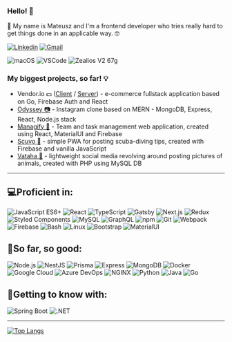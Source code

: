 ### Hello! 👋

🔴 My name is Mateusz and I'm a frontend developer who tries really hard to get things done in an applicable way. 🤓

[![Linkedin](https://img.shields.io/badge/-mateuszlisowsky-blue?style=flat-square&logo=Linkedin&logoColor=white&link=https://www.linkedin.com/in/foxsaysderp/)](https://www.linkedin.com/in/mateuszlisowsky/)
[![Gmail](https://img.shields.io/badge/-mateusz.lisowski@nxtweb.dev-c14438?style=flat-square&logo=Gmail&logoColor=white&link=mailto:foxsaysderp@gmail.com)](mailto:mateusz.lisowski@nxtweb.dev)

![macOS](https://img.shields.io/badge/OS-macOS-informational?style=flat&logo=apple&logoColor=white&color=000000)
![VSCode](https://img.shields.io/badge/Editor-VSCode-informational?style=flat&logo=Visual%20Studio%20Code&logoColor=white&color=003253)
![Zealios V2 67g](https://img.shields.io/badge/Switches-Zealios%20v2%2067g-informational?style=flat&logo=metro&logoColor=white&color=3B2080)


### My biggest projects, so far! 💡
- Vendor.io 💵 ([Client](https://github.com/vendor-io/react-client) / [Server](https://github.com/vendor-io/server)) - e-commerce fullstack application based on Go, Firebase Auth and React
- [Odyssey 📷](https://github.com/mateuszlisowsky/odyssey-app) - Instagram clone based on MERN - MongoDB, Express, React, Node.js stack
- [Managify 👔](https://github.com/mateuszlisowsky/managify-app) - Team and task management web application, created using React, MaterialUI and Firebase
- [Scuvo 🌊](https://github.com/mateuszlisowsky/scuvo-app) - simple PWA for posting scuba-diving tips, created with Firebase and vanilla JavaScript
- [Vataha 🐾](https://github.com/mateuszlisowsky/vataha) - lightweight social media revolving around posting pictures of animals, created with PHP using MySQL DB

-----

## 💻Proficient in:
![JavaScript ES6+](https://img.shields.io/badge/-JavaScript-181603?style=flat-square&logo=javascript)
![React](https://img.shields.io/badge/-React-091519?style=flat-square&logo=react)
![TypeScript](https://img.shields.io/badge/-TypeScript-8cadd1?style=flat-square&logo=typescript)
![Gatsby](https://img.shields.io/badge/-Gatsby-663399?style=flat-square&logo=gatsby)
![Next.js](https://img.shields.io/badge/-Next.js-black?style=flat-square&logo=next.js)
![Redux](https://img.shields.io/badge/-Redux-764ABC?style=flat-square&logo=redux)
![Styled Components](https://img.shields.io/badge/-Styled%20Components-fbf0f4?style=flat-square&logo=styled-components)
![MySQL](https://img.shields.io/badge/-MySQL-d9e4ec?style=flat-square&logo=mysql)
![GraphQL](https://img.shields.io/badge/-GraphQL-E10098?style=flat-square&logo=graphql)
![npm](https://img.shields.io/badge/-npm-white?style=flat-square&logo=npm)
![Git](https://img.shields.io/badge/-Git-f09d8d?style=flat-square&logo=git)
![Webpack](https://img.shields.io/badge/-Webpack-eff6f9?style=flat-square&logo=webpack)
![Firebase](https://img.shields.io/badge/-Firebase-4c3c0c?style=flat-square&logo=firebase)
![Bash](https://img.shields.io/badge/-Bash-0f2207?style=flat-square&logo=gnubash)
![Linux](https://img.shields.io/badge/-Linux-fef3d2?style=flat-square&logo=linux)
![Bootstrap](https://img.shields.io/badge/-Bootstrap-d6cbe8?style=flat-square&logo=bootstrap)
![MaterialUI](https://img.shields.io/badge/-MaterialUI-b2d8ff?style=flat-square&logo=mui)

## 🔭So far, so good:
![Node.js](https://img.shields.io/badge/-Node.js-a1f0a1?style=flat-square&logo=node.js)
![NestJS](https://img.shields.io/badge/-NestJS-de224d?style=flat-square&logo=nestjs)
![Prisma](https://img.shields.io/badge/-Prisma-191f2b?style=flat-square&logo=prisma)
![Express](https://img.shields.io/badge/-Express-8a8a8a?style=flat-square&logo=express)
![MongoDB](https://img.shields.io/badge/-MongoDB-a5e8a5?style=flat-square&logo=mongodb)
![Docker](https://img.shields.io/badge/-Docker-D3E9FA?style=flat-square&logo=docker)
![Google Cloud](https://img.shields.io/badge/-Google%20Cloud-c6dafb?style=flat-square&logo=googlecloud)
![Azure DevOps](https://img.shields.io/badge/-Azure%20DevOps-0078D7?style=flat-square&logo=azuredevops)
![NGINX](https://img.shields.io/badge/-NGINX-00481b?style=flat-square&logo=nginx)
![Python](https://img.shields.io/badge/-Python-FADD84?style=flat-square&logo=python)
![Java](https://img.shields.io/badge/-Java-ff0000?style=flat-square&logo=openjdk)
![Go](https://img.shields.io/badge/-Go-cceef7?style=flat-square&logo=go)


## 🌱Getting to know with:
![Spring Boot](https://img.shields.io/badge/-Spring-edf7e7?style=flat-square&logo=spring)
![.NET](https://img.shields.io/badge/-.NET-191919?style=flat-square&logo=dotnet)


---
[![Top Langs](https://github-readme-stats.vercel.app/api/top-langs/?username=foxsaysderp&layout=compact)](https://github.com/FoxSaysDerp?tab=repositories)


